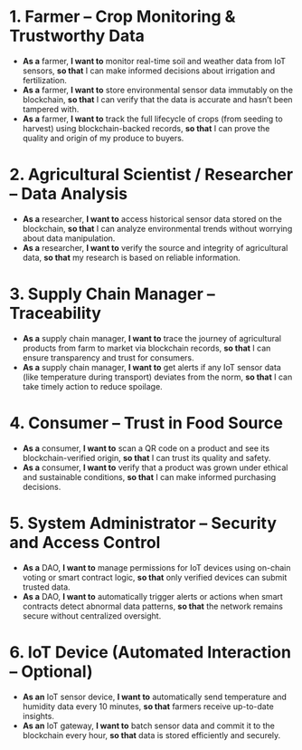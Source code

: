 # 1. **Farmer – Crop Monitoring & Trustworthy Data**
- **As a** farmer, **I want to** monitor real-time soil and weather data from IoT sensors, **so that** I can make informed decisions about irrigation and fertilization.  
- **As a** farmer, **I want to** store environmental sensor data immutably on the blockchain, **so that** I can verify that the data is accurate and hasn’t been tampered with.  
- **As a** farmer, **I want to** track the full lifecycle of crops (from seeding to harvest) using blockchain-backed records, **so that** I can prove the quality and origin of my produce to buyers.

# 2. **Agricultural Scientist / Researcher – Data Analysis**
- **As a** researcher, **I want to** access historical sensor data stored on the blockchain, **so that** I can analyze environmental trends without worrying about data manipulation.  
- **As a** researcher, **I want to** verify the source and integrity of agricultural data, **so that** my research is based on reliable information.

# 3. **Supply Chain Manager – Traceability**
- **As a** supply chain manager, **I want to** trace the journey of agricultural products from farm to market via blockchain records, **so that** I can ensure transparency and trust for consumers.  
- **As a** supply chain manager, **I want to** get alerts if any IoT sensor data (like temperature during transport) deviates from the norm, **so that** I can take timely action to reduce spoilage.

# 4. **Consumer – Trust in Food Source**
- **As a** consumer, **I want to** scan a QR code on a product and see its blockchain-verified origin, **so that** I can trust its quality and safety.  
- **As a** consumer, **I want to** verify that a product was grown under ethical and sustainable conditions, **so that** I can make informed purchasing decisions.

# 5. **System Administrator – Security and Access Control**
- **As a** DAO, **I want to** manage permissions for IoT devices using on-chain voting or smart contract logic, **so that** only verified devices can submit trusted data.  
- **As a** DAO, **I want to** automatically trigger alerts or actions when smart contracts detect abnormal data patterns, **so that** the network remains secure without centralized oversight.

# 6. **IoT Device (Automated Interaction – Optional)**
- **As an** IoT sensor device, **I want to** automatically send temperature and humidity data every 10 minutes, **so that** farmers receive up-to-date insights.  
- **As an** IoT gateway, **I want to** batch sensor data and commit it to the blockchain every hour, **so that** data is stored efficiently and securely.
